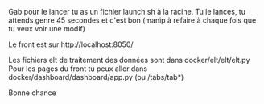 Gab pour le lancer tu as un fichier launch.sh à la racine.
Tu le lances, tu attends genre 45 secondes et c'est bon (manip à refaire à chaque fois que tu veux voir une modif)

Le front est sur http://localhost:8050/

Les fichiers elt de traitement des données sont dans docker/elt/elt/elt.py
Pour les pages du front tu peux aller dans docker/dashboard/dashboard/app.py (ou /tabs/tab*)

Bonne chance
